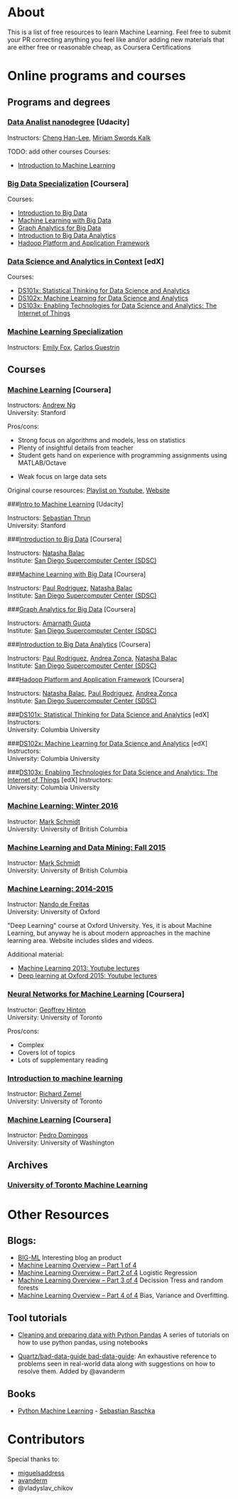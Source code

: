 # About

This is a list of free resources to learn Machine Learning. Feel free to submit your PR correcting anything you feel like and/or adding new materials that are either free or reasonable cheap, as Coursera Certifications

# Online programs and courses

## Programs and degrees

### [Data Analist nanodegree](https://www.udacity.com/course/data-analyst-nanodegree--nd002) [Udacity]

Instructors: [Cheng Han-Lee](http://blog.udacity.com/author/chenghanlee), [Miriam Swords Kalk]()

TODO: add other courses
Courses:
* [Introduction to Machine Learning](#ud120)

### [Big Data Specialization](https://www.coursera.org/specializations/big-data) [Coursera]

Courses:
* [Introduction to Big Data](#big-data-intro)
* [Machine Learning with Big Data](#big-data-ml)
* [Graph Analytics for Big Data](#big-data-graph)
* [Introduction to Big Data Analytics](#big-data-analytics)
* [Hadoop Platform and Application Framework](#big-data-analytics)

### [Data Science and Analytics in Context](https://www.edx.org/xseries/data-science-analytics-context) [edX]

Courses:
* [DS101x: Statistical Thinking for Data Science and Analytics](#ds101x)
* [DS102x: Machine Learning for Data Science and Analytics](#ds102x)
* [DS103x: Enabling Technologies for Data Science and Analytics: The Internet of Things](#ds103x)

### [Machine Learning Specialization](https://www.coursera.org/specializations/machine-learning)

Instructors: [Emily Fox](https://www.stat.washington.edu/~ebfox/), [Carlos Guestrin](https://homes.cs.washington.edu/~guestrin/)

## Courses

### [Machine Learning](https://www.coursera.org/learn/machine-learning) [Coursera]

Instructors: [Andrew Ng](http://www.andrewng.org/) <br>
University: Stanford

Pros/cons:
+ Strong focus on algorithms and models, less on statistics
+ Plenty of insightful details from teacher
+ Student gets hand on experience with programming assignments using MATLAB/Octave
- Weak focus on large data sets
 
Original course resources: [Playlist on Youtube](https://www.youtube.com/playlist?list=PLA89DCFA6ADACE599), [Website](http://cs229.stanford.edu/)

###<a name="ud120"></a>[Intro to Machine Learning](https://www.udacity.com/course/intro-to-machine-learning--ud120) [Udacity]

Instructors: [Sebastian Thrun](http://robots.stanford.edu/) <br>
University: Stanford

###<a name="big-data-intro"></a>[Introduction to Big Data](https://www.coursera.org/learn/intro-to-big-data/) [Coursera]

Instructors: [Natasha Balac](http://extension.ucsd.edu/about/index.cfm?vAction=instructorBio&personid=3844) <br>
Institute: [San Diego Supercomputer Center (SDSC)](https://www.sdsc.edu/)

###<a name="big-data-ml"></a>[Machine Learning with Big Data](https://www.coursera.org/learn/machinelearningwithbigdata) [Coursera]

Instructors: [Paul Rodriguez](http://extension.ucsd.edu/about/index.cfm?vAction=instructorBio&personid=682418), [Natasha Balac](http://extension.ucsd.edu/about/index.cfm?vAction=instructorBio&personid=3844) <br>
Institute: [San Diego Supercomputer Center (SDSC)](https://www.sdsc.edu/)

###<a name="big-data-graph"></a>[Graph Analytics for Big Data](https://www.coursera.org/learn/graph-analytics) [Coursera]

Instructors: [Amarnath Gupta](https://www.sdsc.edu/~gupta/) <br>
Institute: [San Diego Supercomputer Center (SDSC)](https://www.sdsc.edu/)

###<a name="big-data-analytics"></a>[Introduction to Big Data Analytics](https://www.coursera.org/learn/bigdata-analytics/) [Coursera]

Instructors: [Paul Rodriguez](http://extension.ucsd.edu/about/index.cfm?vAction=instructorBio&personid=682418), [Andrea Zonca](https://about.me/andreazonca), [Natasha Balac](http://extension.ucsd.edu/about/index.cfm?vAction=instructorBio&personid=3844) <br>
Institute: [San Diego Supercomputer Center (SDSC)](https://www.sdsc.edu/)

###<a name="big-data-analytics"></a>[Hadoop Platform and Application Framework](https://www.coursera.org/learn/hadoop/) [Coursera]

Instructors: [Natasha Balac](http://extension.ucsd.edu/about/index.cfm?vAction=instructorBio&personid=3844), [Paul Rodriguez](http://extension.ucsd.edu/about/index.cfm?vAction=instructorBio&personid=682418), [Andrea Zonca](https://about.me/andreazonca) <br>
Institute: [San Diego Supercomputer Center (SDSC)](https://www.sdsc.edu/)

###<a name="ds101x"></a>[DS101x: Statistical Thinking for Data Science and Analytics](https://www.edx.org/course/statistical-thinking-data-science-columbiax-ds101x) [edX]
Instructors: <br>
University: Columbia University

###<a name="ds102x"></a>[DS102x: Machine Learning for Data Science and Analytics](https://www.edx.org/course/machine-learning-data-science-analytics-columbiax-ds102x) [edX]
Instructors: <br>
University: Columbia University

###<a name="ds103x"></a>[DS103x: Enabling Technologies for Data Science and Analytics: The Internet of Things](https://www.edx.org/course/enabling-technologies-data-science-columbiax-ds103x) [edX]
Instructors: <br>
University: Columbia University

### [Machine Learning: Winter 2016](http://www.cs.ubc.ca/~schmidtm/Courses/540-W16/)

Instructor: [Mark Schmidt](http://www.cs.ubc.ca/~schmidtm/) <br>
University: University of British Columbia

### [Machine Learning and Data Mining: Fall 2015](http://www.cs.ubc.ca/~schmidtm/Courses/340-F15/)

Instructor: [Mark Schmidt](http://www.cs.ubc.ca/~schmidtm/) <br>
University: University of British Columbia

### [Machine Learning: 2014-2015](https://www.cs.ox.ac.uk/people/nando.defreitas/machinelearning/)

Instructor: [Nando de Freitas](https://www.cs.ox.ac.uk/people/nando.defreitas/) <br>
University: University of Oxford

"Deep Learning" course at Oxford University. Yes, it is about Machine Learning, but anyway he is about modern approaches in the machine learning area. Website includes slides and videos.

Additional material:
 * [Machine Learning 2013: Youtube lectures](https://www.youtube.com/playlist?list=PLE6Wd9FR--EdyJ5lbFl8UuGjecvVw66F6)
 * [Deep learning at Oxford 2015: Youtube lectures](https://www.youtube.com/playlist?list=PLE6Wd9FR--EfW8dtjAuPoTuPcqmOV53Fu)

### [Neural Networks for Machine Learning](https://www.coursera.org/course/neuralnets) [Coursera]

Instructor: [Geoffrey Hinton](http://www.cs.toronto.edu/~hinton/) <br>
University: University of Toronto

Pros/cons:
+ Complex
+ Covers lot of topics
+ Lots of supplementary reading

### [Introduction to machine learning](http://www.cs.toronto.edu/~zemel/inquiry/courses_home.php?ID=3&SEM=9)

Instructor: [Richard Zemel](http://www.cs.toronto.edu/~zemel/inquiry/home.php) <br>
University: University of Toronto

### [Machine Learning](https://www.coursera.org/course/machlearning) [Coursera]

Instructor: [Pedro Domingos](https://homes.cs.washington.edu/~pedrod/) <br>
University: University of Washington

## Archives

### [University of Toronto Machine Learning](http://learning.cs.toronto.edu/courses)

# Other Resources

## Blogs:
* [BIG-ML](http://blog.bigml.com/) Interesting blog an product
* [Machine Learning Overview – Part 1 of 4]()
* [Machine Learning Overview – Part 2 of 4](https://blog.fliptop.com/blog/2015/01/08/machine-learning-overview-2-of-4-logistic-regression/) Logistic Regression
* [Machine Learning Overview – Part 3 of 4](https://blog.fliptop.com/blog/2015/01/19/machine-learning-overview-part-3-4-decision-trees-random-forests/) Decission Tress and random forests
* [Machine Learning Overview – Part 4 of 4](https://blog.fliptop.com/blog/2015/03/02/bias-variance-and-overfitting-machine-learning-overview/) Bias, Variance and Overfitting.

## Tool tutorials
 * [Cleaning and preparing data with Python Pandas](https://www.google.com/url?q=https%3A%2F%2Fbitbucket.org%2Fhrojas%2Flearn-pandas&sa=D&sntz=1&usg=AFQjCNGUIOtzIoYF6dsR2Ddx1MCaUvpmIQ) A series of tutorials on how to use python pandas, using notebooks

* [Quartz/bad-data-guide bad-data-guide](https://github.com/Quartz/bad-data-guide): An exhaustive reference to problems seen in real-world data along with suggestions on how to resolve them. Added by @avanderm

## Books
 * [Python Machine Learning](https://www.packtpub.com/big-data-and-business-intelligence/python-machine-learning) - [Sebastian Raschka](http://sebastianraschka.com/)

Contributors
===
Special thanks to:
* [miguelsaddress](https://github.com/miguelsaddress)
* [avanderm](https://github.com/avanderm)
* @vladyslav_chikov
